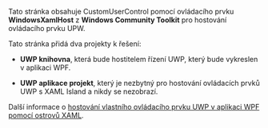 ﻿Tato stránka obsahuje CustomUserControl pomocí ovládacího prvku **WindowsXamlHost** z **Windows Community Toolkit** pro hostování ovládacího prvku UPW.

Tato stránka přidá dva projekty k řešení:

 - **UWP knihovna**, která bude hostitelem řízení UWP, který bude vykreslen v aplikaci WPF.

 - **UWP aplikace projekt**, který je nezbytný pro hostování ovládacích prvků UWP s XAML Island a nikdy se nezobrazí.

Další informace o [hostování vlastního ovládacího prvku UWP v aplikaci WPF pomocí ostrovů XAML](https://docs.microsoft.com/windows/apps/desktop/modernize/host-custom-control-with-xaml-islands).